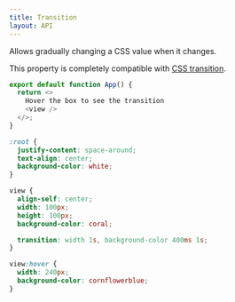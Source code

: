 ```yaml
---
title: Transition
layout: API
---
```


Allows gradually changing a CSS value when it changes.

This property is completely compatible with [CSS transition](https://developer.mozilla.org/en-US/docs/Web/CSS/transition).

<Sandpack>

```js App.js
export default function App() {
  return <>
    Hover the box to see the transition
    <view />
  </>;
}
```

```css style.css active
:root {
  justify-content: space-around;
  text-align: center;
  background-color: white;
}

view {
  align-self: center;
  width: 100px;
  height: 100px;
  background-color: coral;

  transition: width 1s, background-color 400ms 1s;
}

view:hover {
  width: 240px;
  background-color: cornflowerblue;
}
```

</Sandpack>
